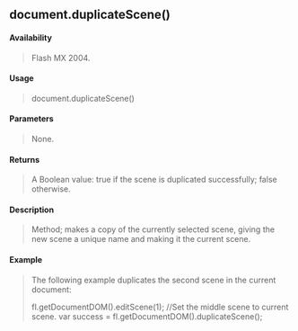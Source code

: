 ## document.duplicateScene()

#### Availability

> Flash MX 2004.

#### Usage

> document.duplicateScene()

#### Parameters

> None.

#### Returns

> A Boolean value: true if the scene is duplicated successfully; false otherwise.

#### Description

> Method; makes a copy of the currently selected scene, giving the new scene a unique name and making it the current scene.

#### Example

> The following example duplicates the second scene in the current document:
>
> fl.getDocumentDOM().editScene(1); //Set the middle scene to current scene. var success = fl.getDocumentDOM().duplicateScene();
